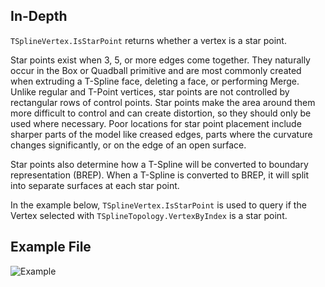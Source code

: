 ## In-Depth
`TSplineVertex.IsStarPoint` returns whether a vertex is a star point.

Star points exist when 3, 5, or more edges come together. They naturally occur in the Box or Quadball primitive and are most commonly created when extruding a T-Spline face, deleting a face, or performing Merge. Unlike regular and T-Point vertices, star points are not controlled by rectangular rows of control points. Star points make the area around them more difficult to control and can create distortion, so they should only be used where necessary. Poor locations for star point placement include sharper parts of the model like creased edges, parts where the curvature changes significantly, or on the edge of an open surface.

Star points also determine how a T-Spline will be converted to boundary representation (BREP). When a T-Spline is converted to BREP, it will split into separate surfaces at each star point.

In the example below, `TSplineVertex.IsStarPoint` is used to query if the Vertex selected with `TSplineTopology.VertexByIndex` is a star point.


## Example File

![Example](./Autodesk.DesignScript.Geometry.TSpline.TSplineVertex.IsStarPoint_img.jpg)
